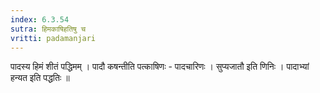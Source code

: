 ```yaml
---
index: 6.3.54
sutra: हिमकाषिहतिषु च
vritti: padamanjari
---
```


  पादस्य हिमं शीतं पद्धिमम् । पादौ कषन्तीति पत्काषिणः - पादचारिणः । सुप्यजातौ इति णिनिः । पादाभ्यां हन्यत इति पद्धतिः ॥